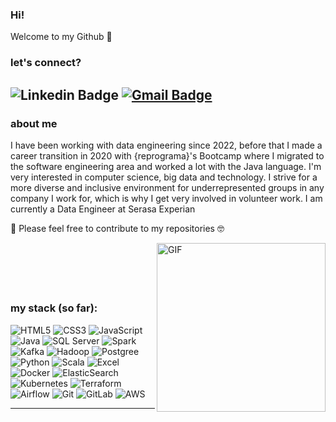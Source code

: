 ### Hi!
Welcome to my Github 👋 

### let's connect?
![Linkedin Badge](https://img.shields.io/badge/LinkedIn-blue?style=flat&logo=linkedin&labelColor=blue&link=https://www.linkedin.com/in/carolaraujodev/) [![Gmail Badge](https://img.shields.io/badge/Gmail-red?style=flat-square&logo=Gmail&logoColor=white&link=mailto:carolaraujodev@gmail.com)](mailto:carolaraujodev@gmail.com)
-----

### about me 

<div align="left">
  
I have been working with data engineering since 2022, before that I made a career transition in 2020 with {reprograma}'s Bootcamp where I migrated to the software engineering area and worked a lot with the Java language. I'm very interested in computer science, big data and technology. I strive for a more diverse and inclusive environment for underrepresented groups in any company I work for, which is why I get very involved in volunteer work. I am currently a Data Engineer at Serasa Experian
&nbsp; 
  
  💬 Please feel free to contribute to my repositories 🤓

  &nbsp;
<img align="right" height="270px" alt="GIF" src="https://media.giphy.com/media/scZPhLqaVOM1qG4lT9/giphy.gif"/>

  &nbsp; 
  --- 

### my stack (so far): 
  
  <img alt="HTML5" src="https://img.shields.io/badge/html5-%23E34F26.svg?style=for-the-badge&logo=html5&logoColor=white"/>
  <img alt="CSS3" src="https://img.shields.io/badge/css3-%231572B6.svg?style=for-the-badge&logo=css3&logoColor=white"/>
  <img alt="JavaScript" src="https://img.shields.io/badge/javascript-%23323330.svg?style=for-the-badge&logo=javascript&logoColor=%23F7DF1E"/>
  <img alt="Java" src="https://img.shields.io/badge/java-%23ED8B00.svg?style=for-the-badge&logo=openjdk&logoColor=white"/>
  <img alt="SQL Server" src="https://img.shields.io/badge/Microsoft%20SQL%20Server-CC2927?style=for-the-badge&logo=microsoft%20sql%20server&logoColor=white"/>
  <img alt="Spark" src="https://img.shields.io/badge/Apache%20Spark-FDEE21?style=flat-square&logo=apachespark&logoColor=black"/>
  <img alt="Kafka" src="https://img.shields.io/badge/Apache%20Kafka-000?style=for-the-badge&logo=apachekafka"/>
  <img alt="Hadoop" src="https://img.shields.io/badge/Apache%20Hadoop-66CCFF?style=for-the-badge&logo=apachehadoop&logoColor=black"/>
  <img alt="Postgree" src="https://img.shields.io/badge/PostgreSQL-%23316192.svg?style=for-the-badge&logo=postgresql&logoColor=white"/>
  <img alt="Python" src="https://img.shields.io/badge/python-3670A0?style=for-the-badge&logo=python&logoColor=ffdd54"/>
  <img alt="Scala" src="https://img.shields.io/badge/scala-%23DC322F.svg?style=for-the-badge&logo=scala&logoColor=white"/>
  <img alt="Excel" src="https://img.shields.io/badge/Microsoft_Excel-217346?style=for-the-badge&logo=microsoft-excel&logoColor=white"/>
  <img alt="Docker" src="https://img.shields.io/badge/docker-%230db7ed.svg?style=for-the-badge&logo=docker&logoColor=white"/>
  <img alt="ElasticSearch" src="https://img.shields.io/badge/-ElasticSearch-005571?style=for-the-badge&logo=elasticsearch"/>
  <img alt="Kubernetes" src="https://img.shields.io/badge/kubernetes-%23326ce5.svg?style=for-the-badge&logo=kubernetes&logoColor=white"/>
  <img alt="Terraform" src="https://img.shields.io/badge/terraform-%235835CC.svg?style=for-the-badge&logo=terraform&logoColor=white"/>
  <img alt="Airflow" src="https://img.shields.io/badge/Apache%20Airflow-017CEE?style=for-the-badge&logo=Apache%20Airflow&logoColor=white"/>
  <img alt="Git" src="https://img.shields.io/badge/git-%23F05033.svg?style=for-the-badge&logo=git&logoColor=white"/>	
  <img alt="GitLab" src="https://img.shields.io/badge/gitlab-%23181717.svg?style=for-the-badge&logo=gitlab&logoColor=white"/>
  <img alt="AWS" src="https://img.shields.io/badge/AWS-%23FF9900.svg?style=for-the-badge&logo=amazon-aws&logoColor=white"/>
  
  
</div>

--- 



